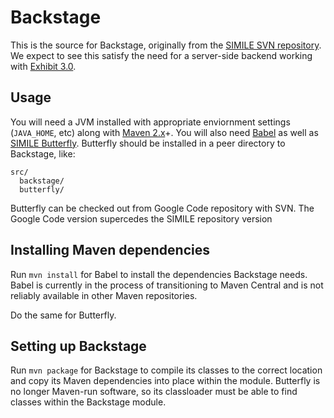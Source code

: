 Backstage
=========

This is the source for Backstage, originally from the [SIMILE SVN
repository][1].  We expect to see this satisfy the need for a
server-side backend working with [Exhibit 3.0][2].

Usage
-----

You will need a JVM installed with appropriate enviornment settings
(`JAVA_HOME`, etc) along with [Maven 2.x][4]+.  You will also need
[Babel][5] as well as [SIMILE Butterfly][3].  Butterfly should be
installed in a peer directory to Backstage, like:

```
src/
  backstage/
  butterfly/
```

Butterfly can be checked out from Google Code repository with SVN.  The
Google Code version supercedes the SIMILE repository version

Installing Maven dependencies
-----------------------------

Run `mvn install` for Babel to install the dependencies Backstage
needs.  Babel is currently in the process of transitioning to Maven
Central and is not reliably available in other Maven repositories.

Do the same for Butterfly.

Setting up Backstage
--------------------

Run `mvn package` for Backstage to compile its classes to the correct
location and copy its Maven dependencies into place within the module.
Butterfly is no longer Maven-run software, so its classloader must be
able to find classes within the Backstage module.

[1]: http://simile.mit.edu/repository/backstage/trunk/
[2]: https://github.com/zepheira/exhibit3/
[3]: https://code.google.com/p/simile-butterfly/
[4]: http://maven.apache.org/
[5]: https://github.com/zepheira/babel/
